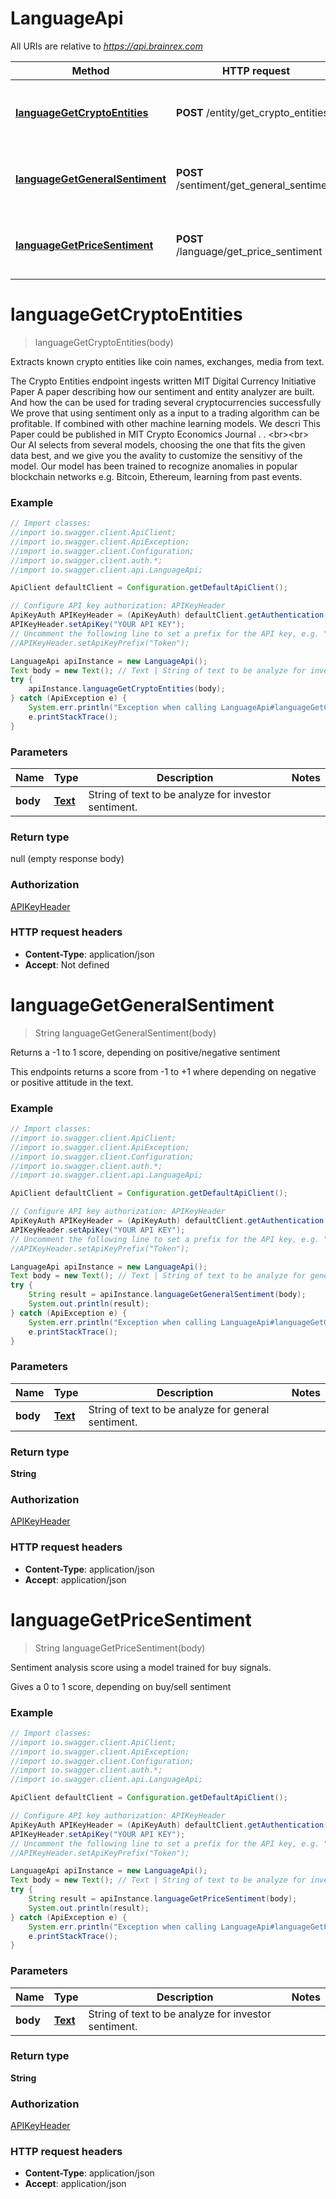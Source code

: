 # LanguageApi

All URIs are relative to *https://api.brainrex.com*

Method | HTTP request | Description
------------- | ------------- | -------------
[**languageGetCryptoEntities**](LanguageApi.md#languageGetCryptoEntities) | **POST** /entity/get_crypto_entities | Extracts known crypto entities like coin names, exchanges, media from text.
[**languageGetGeneralSentiment**](LanguageApi.md#languageGetGeneralSentiment) | **POST** /sentiment/get_general_sentiment | Returns a -1 to 1 score, depending on positive/negative sentiment
[**languageGetPriceSentiment**](LanguageApi.md#languageGetPriceSentiment) | **POST** /language/get_price_sentiment | Sentiment analysis score using a model trained for buy signals.

<a name="languageGetCryptoEntities"></a>
# **languageGetCryptoEntities**
> languageGetCryptoEntities(body)

Extracts known crypto entities like coin names, exchanges, media from text.

The Crypto Entities endpoint ingests written MIT Digital Currency Initiative Paper A paper describing how our sentiment and entity analyzer are built. And how the can be used for trading several cryptocurrencies successfully  We prove that using sentiment only as a input to a trading algorithm can be profitable. If combined with other machine learning models. We descri This Paper could be published in MIT Crypto Economics Journal . . &lt;br&gt;&lt;br&gt; Our AI selects from several models, choosing the one that fits the given data best, and we give you the avality to customize the sensitivy of the model. Our model has been trained to recognize anomalies in popular blockchain networks e.g. Bitcoin, Ethereum, learning from past events.

### Example
```java
// Import classes:
//import io.swagger.client.ApiClient;
//import io.swagger.client.ApiException;
//import io.swagger.client.Configuration;
//import io.swagger.client.auth.*;
//import io.swagger.client.api.LanguageApi;

ApiClient defaultClient = Configuration.getDefaultApiClient();

// Configure API key authorization: APIKeyHeader
ApiKeyAuth APIKeyHeader = (ApiKeyAuth) defaultClient.getAuthentication("APIKeyHeader");
APIKeyHeader.setApiKey("YOUR API KEY");
// Uncomment the following line to set a prefix for the API key, e.g. "Token" (defaults to null)
//APIKeyHeader.setApiKeyPrefix("Token");

LanguageApi apiInstance = new LanguageApi();
Text body = new Text(); // Text | String of text to be analyze for investor sentiment.
try {
    apiInstance.languageGetCryptoEntities(body);
} catch (ApiException e) {
    System.err.println("Exception when calling LanguageApi#languageGetCryptoEntities");
    e.printStackTrace();
}
```

### Parameters

Name | Type | Description  | Notes
------------- | ------------- | ------------- | -------------
 **body** | [**Text**](Text.md)| String of text to be analyze for investor sentiment. |

### Return type

null (empty response body)

### Authorization

[APIKeyHeader](../README.md#APIKeyHeader)

### HTTP request headers

 - **Content-Type**: application/json
 - **Accept**: Not defined

<a name="languageGetGeneralSentiment"></a>
# **languageGetGeneralSentiment**
> String languageGetGeneralSentiment(body)

Returns a -1 to 1 score, depending on positive/negative sentiment

This endpoints returns a score from -1 to +1 where depending on negative or positive attitude in the text.

### Example
```java
// Import classes:
//import io.swagger.client.ApiClient;
//import io.swagger.client.ApiException;
//import io.swagger.client.Configuration;
//import io.swagger.client.auth.*;
//import io.swagger.client.api.LanguageApi;

ApiClient defaultClient = Configuration.getDefaultApiClient();

// Configure API key authorization: APIKeyHeader
ApiKeyAuth APIKeyHeader = (ApiKeyAuth) defaultClient.getAuthentication("APIKeyHeader");
APIKeyHeader.setApiKey("YOUR API KEY");
// Uncomment the following line to set a prefix for the API key, e.g. "Token" (defaults to null)
//APIKeyHeader.setApiKeyPrefix("Token");

LanguageApi apiInstance = new LanguageApi();
Text body = new Text(); // Text | String of text to be analyze for general sentiment.
try {
    String result = apiInstance.languageGetGeneralSentiment(body);
    System.out.println(result);
} catch (ApiException e) {
    System.err.println("Exception when calling LanguageApi#languageGetGeneralSentiment");
    e.printStackTrace();
}
```

### Parameters

Name | Type | Description  | Notes
------------- | ------------- | ------------- | -------------
 **body** | [**Text**](Text.md)| String of text to be analyze for general sentiment. |

### Return type

**String**

### Authorization

[APIKeyHeader](../README.md#APIKeyHeader)

### HTTP request headers

 - **Content-Type**: application/json
 - **Accept**: application/json

<a name="languageGetPriceSentiment"></a>
# **languageGetPriceSentiment**
> String languageGetPriceSentiment(body)

Sentiment analysis score using a model trained for buy signals.

Gives a 0 to 1 score, depending on buy/sell sentiment

### Example
```java
// Import classes:
//import io.swagger.client.ApiClient;
//import io.swagger.client.ApiException;
//import io.swagger.client.Configuration;
//import io.swagger.client.auth.*;
//import io.swagger.client.api.LanguageApi;

ApiClient defaultClient = Configuration.getDefaultApiClient();

// Configure API key authorization: APIKeyHeader
ApiKeyAuth APIKeyHeader = (ApiKeyAuth) defaultClient.getAuthentication("APIKeyHeader");
APIKeyHeader.setApiKey("YOUR API KEY");
// Uncomment the following line to set a prefix for the API key, e.g. "Token" (defaults to null)
//APIKeyHeader.setApiKeyPrefix("Token");

LanguageApi apiInstance = new LanguageApi();
Text body = new Text(); // Text | String of text to be analyze for investor sentiment.
try {
    String result = apiInstance.languageGetPriceSentiment(body);
    System.out.println(result);
} catch (ApiException e) {
    System.err.println("Exception when calling LanguageApi#languageGetPriceSentiment");
    e.printStackTrace();
}
```

### Parameters

Name | Type | Description  | Notes
------------- | ------------- | ------------- | -------------
 **body** | [**Text**](Text.md)| String of text to be analyze for investor sentiment. |

### Return type

**String**

### Authorization

[APIKeyHeader](../README.md#APIKeyHeader)

### HTTP request headers

 - **Content-Type**: application/json
 - **Accept**: application/json

